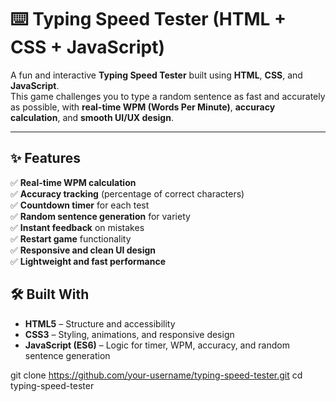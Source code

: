 # ⌨️ Typing Speed Tester (HTML + CSS + JavaScript)

A fun and interactive **Typing Speed Tester** built using **HTML**, **CSS**, and **JavaScript**.  
This game challenges you to type a random sentence as fast and accurately as possible, with **real-time WPM (Words Per Minute)**, **accuracy calculation**, and **smooth UI/UX design**.

---

## ✨ Features

✅ **Real-time WPM calculation**  
✅ **Accuracy tracking** (percentage of correct characters)  
✅ **Countdown timer** for each test  
✅ **Random sentence generation** for variety  
✅ **Instant feedback** on mistakes  
✅ **Restart game** functionality  
✅ **Responsive and clean UI design**  
✅ **Lightweight and fast performance**



## 🛠️ Built With

- **HTML5** – Structure and accessibility  
- **CSS3** – Styling, animations, and responsive design  
- **JavaScript (ES6)** – Logic for timer, WPM, accuracy, and random sentence generation  


git clone https://github.com/your-username/typing-speed-tester.git
cd typing-speed-tester
